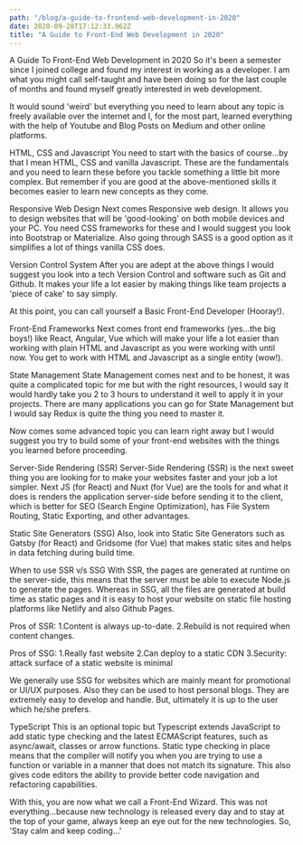 ```yaml
---
path: "/blog/a-guide-to-frontend-web-development-in-2020"
date: 2020-09-28T17:12:33.962Z
title: "A Guide to Front-End Web Development in 2020"
---
```


A Guide To Front-End Web Development in 2020
So it's been a semester since I joined college and found my interest in working as a developer. I am what you might call self-taught and have been doing so for the last couple of months and found myself greatly interested in web development.

It would sound 'weird' but everything you need to learn about any topic is freely available over the internet and I, for the most part, learned everything with the help of Youtube and Blog Posts on Medium and other online platforms.

HTML, CSS and Javascript
You need to start with the basics of course…by that I mean HTML, CSS and vanilla Javascript. These are the fundamentals and you need to learn these before you tackle something a little bit more complex. But remember if you are good at the above-mentioned skills it becomes easier to learn new concepts as they come.

Responsive Web Design
Next comes Responsive web design. It allows you to design websites that will be 'good-looking' on both mobile devices and your PC. You need CSS frameworks for these and I would suggest you look into Bootstrap or Materialize. Also going through SASS is a good option as it simplifies a lot of things vanilla CSS does.

Version Control System
After you are adept at the above things I would suggest you look into a tech Version Control and software such as Git and Github. It makes your life a lot easier by making things like team projects a 'piece of cake' to say simply.

At this point, you can call yourself a Basic Front-End Developer (Hooray!).

Front-End Frameworks
Next comes front end frameworks (yes…the big boys!) like React, Angular, Vue which will make your life a lot easier than working with plain HTML and Javascript as you were working with until now. You get to work with HTML and Javascript as a single entity (wow!).

State Management
State Management comes next and to be honest, it was quite a complicated topic for me but with the right resources, I would say it would hardly take you 2 to 3 hours to understand it well to apply it in your projects. There are many applications you can go for State Management but I would say Redux is quite the thing you need to master it.

Now comes some advanced topic you can learn right away but I would suggest you try to build some of your front-end websites with the things you learned before proceeding.

Server-Side Rendering (SSR)
Server-Side Rendering (SSR) is the next sweet thing you are looking for to make your websites faster and your job a lot simpler. Next JS (for React) and Nuxt (for Vue) are the tools for and what it does is renders the application server-side before sending it to the client, which is better for SEO (Search Engine Optimization), has File System Routing, Static Exporting, and other advantages.

Static Site Generators (SSG)
Also, look into Static Site Generators such as Gatsby (for React) and Gridsome (for Vue) that makes static sites and helps in data fetching during build time.

When to use SSR v/s SSG
With SSR, the pages are generated at runtime on the server-side, this means that the server must be able to execute Node.js to generate the pages. Whereas in SSG, all the files are generated at build time as static pages and it is easy to host your website on static file hosting platforms like Netlify and also Github Pages.

Pros of SSR:
1.Content is always up-to-date.
2.Rebuild is not required when content changes.

Pros of SSG:
1.Really fast website
2.Can deploy to a static CDN
3.Security: attack surface of a static website is minimal

We generally use SSG for websites which are mainly meant for promotional or UI/UX purposes. Also they can be used to host personal blogs. They are extremely easy to develop and handle.
But, ultimately it is up to the user which he/she prefers.

TypeScript
This is an optional topic but Typescript extends JavaScript to add static type checking and the latest ECMAScript features, such as async/await, classes or arrow functions. Static type checking in place means that the compiler will notify you when you are trying to use a function or variable in a manner that does not match its signature. This also gives code editors the ability to provide better code navigation and refactoring capabilities.

With this, you are now what we call a Front-End Wizard. This was not everything…because new technology is released every day and to stay at the top of your game, always keep an eye out for the new technologies. So, 'Stay calm and keep coding…'